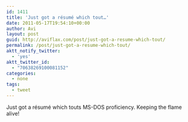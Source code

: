 ```yaml
---
id: 1411
title: 'Just got a résumé which tout…'
date: 2011-05-17T19:54:10+00:00
author: Avi
layout: post
guid: http://aviflax.com/post/just-got-a-resume-which-tout/
permalink: /post/just-got-a-resume-which-tout/
aktt_notify_twitter:
  - 'yes'
aktt_twitter_id:
  - "70638269100081152"
categories:
  - none
tags:
  - tweet
---
```

Just got a résumé which touts MS-DOS proficiency. Keeping the flame alive!